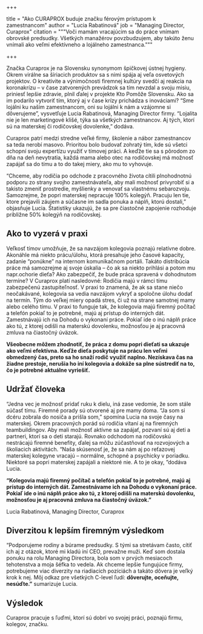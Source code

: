 +++

title = "Ako CURAPROX buduje značku férovým prístupom k zamestnancom"
author = "Lucia Rabatinová"
job = "Managing Director, Curaprox"
citation = """Voči mamám vracajúcim sa do práce vnímam obrovské predsudky. 
Všetkých manažérov povzbudzujem, aby takúto ženu vnímali ako veľmi efektívneho a lojálneho zamestnanca."""

+++

Značka Curaprox je na Slovensku synonymom špičkovej ústnej hygieny. Okrem virálne sa šíriacich produktov sa s nimi spája aj veľa osvetových projektov. O kreativite a výnimočnosti firemnej kultúry svedčí aj reakcia na koronakrízu – v čase zatvorených prevádzok sa tím nevzdal a svoju misiu, priniesť lepšie zdravie, plnil ďalej v projekte Kto Pomôže Slovensku. Ako sa im podarilo vytvoriť tím, ktorý aj v čase krízy prichádza s inováciami? “Sme lojálni ku našim zamestnancom, oni su lojálni k nám a vzájomne si dôverujeme”, vysvetľuje Lucia Rabatinová, Managing Director firmy.  “Lojalita nie je len marketingové klišé, týka sa všetkých zamestnancov. Aj tých, ktorí sú na materskej či rodičovskej dovolenke,” dodáva.

Curaprox patrí medzi stredne veľké firmy, školenie a nábor zamestnancov sa teda nerobí masovo. Prioritou bolo budovať zohratý tím, kde sú všetci schopní svoju expertízu využiť v tímovej práci. A keďže tie sa s pôrodom zo dňa na deň nevytratia, každá mama alebo otec na rodičovskej má možnosť zapájať sa do tímu a to do takej miery, ako mu to vyhovuje.

“Chceme, aby rodičia po odchode z pracovného života cítili plnohodnotnú podporu zo strany svojho zamestnávateľa, aby mali možnosť privyrobiť si a takisto zmeniť prostredie, myšlienky a venovať sa vlastnému sebarozvoju. Samozrejme, že popri materskej nepracuje 100% kolegýň. Pracuju len tie, ktore prejavili záujem a súčasne im sadla ponuka a náplň, ktorú dostali,” objasňuje Lucia. Štatistiky ukazujú, že sa pre čiastočné zapojenie rozhoduje približne 50% kolegýň na rodičovskej.

## Ako to vyzerá v praxi

Veľkosť tímov umožňuje, že sa navzájom kolegovia poznajú relatívne dobre. Akonáhle má niekto prácu/úlohu, ktorá presahuje jeho časové kapacity, zadanie “ponúkne” na internom komunikačnom portáli. Takáto distribúcia práce má samozrejme aj svoje úskalia – čo ak sa niekto prihlási a potom mu napr.ochorie dieťa? Ako zabezpečiť, že bude práca spravená v dohodnutom termíne?
V Curaprox platí nasledovné: Rodičia majú v rámci tímu zabezpečenú zastupiteľnosť. V praxi to znamená, že ak sa stane niečo neočakávané, kolegovia sa vedia navzájom vykryť a spoločne úlohu dodať na termín. Tým do veľkej miery opadá stres, či už na strane samotnej mamy alebo celého tímu. V praxi to funguje tak, že kolegovia majú firemný počítač a telefón pokiaľ to je potrebné, majú aj prístup do interných dát. Zamestnávajú ich na Dohodu o vykonaní práce. Pokiaľ ide o inú náplň práce ako tú, z ktorej odišli na materskú dovolenku, možnosťou je aj pracovná zmluva na čiastočný úväzok.

**Všeobecne môžem zhodnotiť, že práca z domu popri dieťati sa ukazuje ako veľmi efektívna. Keďže dieťa poskytuje na prácu len veľmi obmedzený čas, preto sa ho snaží rodič využiť naplno. Nezískava čas na žiadne prestoje, nerušia ho iní kolegovia a dokáže sa plne sústrediť na to, čo je potrebné aktuálne vyriešiť.**


## Udržať človeka

“Jedna vec je možnosť pridať ruku k dielu, iná zase vedomie, že som stále súčasť tímu. Firemné porady sú otvorené aj pre mamy doma. “Ja som si dcéru zobrala do nosiča a prišla som,” spomína Lucia na svoje časy na materskej. Okrem pracovných porád sú rodičia vítaní aj na firemných teambuildingov. Aby mali možnosť aktívne sa zapájať, pozvaní sú aj deti a partneri, ktorí sa o deti starajú. Rovnako odchodom na rodičovskú nestrácajú firemné benefity, ďalej sa môžu zúčastňovať na rozvojových a školiacich aktivitách. “Naša skúsenosť je, že sa nám aj po reťazovej materskej kolegyne vracajú – normálne, schopné a psychicky v poriadku. Niektoré sa popri materskej zapájali a niektoré nie. A to je okay, ”dodáva Lucia.


**“Kolegovia majú firemný počítač a telefón pokiaľ to je potrebné, majú aj prístup do interných dát. Zamestnávame ich na Dohodu o vykonaní práce. Pokiaľ ide o inú náplň práce ako tú, z ktorej odišli na materskú dovolenku, možnosťou je aj pracovná zmluva na čiastočný úväzok.”**

Lucia Rabatinová, Managing Director, Curaprox


## Diverzitou k lepším firemným výsledkom

“Podporujeme rodiny a búrame predsudky. S tými sa stretávam často, cítiť ich aj z otázok, ktoré mi kladú iní CEO, prevažne muži. Keď som dostala ponuku na rolu Managing Directora, bola som v prvých mesiacoch tehotenstva a moja šéfka to vedela. Ak chceme lepšie fungujúce firmy, potrebujeme viac diverzity na riadiacich pozíciách a takáto dôvera je veľký krok k nej. Môj odkaz pre všetkých C-level ľudí: **dôverujte, oceňujte, nesúďte.”** sumarizuje Lucia.

## Výsledok

Curaprox pracuje s ľuďmi, ktorí sú dobrí vo svojej práci, poznajú firmu, kolegov, značku. 


